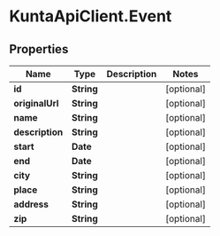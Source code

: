 # KuntaApiClient.Event

## Properties
Name | Type | Description | Notes
------------ | ------------- | ------------- | -------------
**id** | **String** |  | [optional] 
**originalUrl** | **String** |  | [optional] 
**name** | **String** |  | [optional] 
**description** | **String** |  | [optional] 
**start** | **Date** |  | [optional] 
**end** | **Date** |  | [optional] 
**city** | **String** |  | [optional] 
**place** | **String** |  | [optional] 
**address** | **String** |  | [optional] 
**zip** | **String** |  | [optional] 



